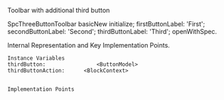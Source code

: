 Toolbar with additional third button

SpcThreeButtonToolbar basicNew 
	initialize;
	firstButtonLabel: 'First';
	secondButtonLabel: 'Second';
	thirdButtonLabel: 'Third';
	openWithSpec.

Internal Representation and Key Implementation Points.

    Instance Variables
	thirdButton:				<ButtonModel>
	thirdButtonAction:		<BlockContext>


    Implementation Points